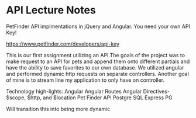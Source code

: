# API Lecture Notes
PetFinder API implmentations in jQuery and Angular. You need your own API Key!

https://www.petfinder.com/developers/api-key

This is our first assignment utilizing an API.The goals of the project was to make request to an API for
pets and append them onto different partials and have the ability to save favorites to our own database.
We utilized angular and performed dynamic http requests on separate controllers. Another goal of mine is to stream line my application
to only have on controller.

Technology high-lights:
Angular
Angular Routes
Angular Directives- $scope, $http, and $location
Pet Finder API
Postgre SQL
Express
PG  

Will transition this into being more dynamic
